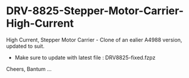# DRV-8825-Stepper-Motor-Carrier-High-Current

High Current, Stepper Motor Carrier - Clone of an ealier A4988 version, updated to suit.

* Make sure to update with latest file : DRV8825-fixed.fzpz

Cheers, Bantum ...
